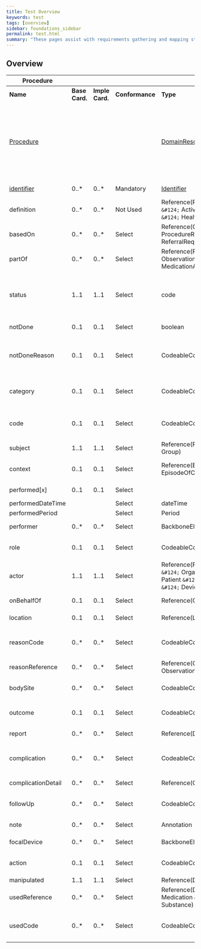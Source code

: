 ```yaml
---
title: Test Overview
keywords: test
tags: [overview]
sidebar: foundations_sidebar
permalink: test.html
summary: "These pages assist with requirements gathering and mapping stages of an ITK3 Messaging Solution development process."
---
```


## Overview ##

|  **Procedure** |  |  |  |  |  |  |
|  ------ | ------ | ------ | ------ | ------ | ------ | ------ |
|  **Name** | **Base Card.** | **Imple Card.** | **Conformance** | **Type** | **Description & Constraints** | **Additional Constraints For This Implementation** |
|  [Procedure](http://hl7.org/fhir/STU3/procedure-definitions.html#Procedure) |  |  |  | [DomainResource](http://hl7.org/fhir/STU3/domainresource.html) | An action that is being or was performed on a patient<br/>+ Reason not done is only permitted if notDone indicator is true<br/>Elements defined in Ancestors: id, meta, implicitRules, language, text, contained, extension, modifierExtension | xxxxxxxxxxxxxxxxxxxxxxxxxxxxxxxxxxxxxxxxxxxxxxxxxxxxxxxxxxxxxxxxx |
|  [identifier](http://hl7.org/fhir/STU3/procedure-definitions.html#Procedure.identifier) | 0..* | 0..* | Mandatory | [Identifier](http://hl7.org/fhir/STU3/datatypes.html#Identifier) | External Identifiers for this procedure |  |
|  definition | 0..* | 0..* | Not Used | Reference(PlanDefinition <code>&amp;#124;</code> ActivityDefinition <code>&amp;#124;</code> HealthcareService) | Instantiates protocol or definition |  |
|  basedOn | 0..* | 0..* | Select | Reference(CarePlan <code>&amp;#124;</code> ProcedureRequest <code>&amp;#124;</code> ReferralRequest) | A request for this procedure |  |
|  partOf | 0..* | 0..* | Select | Reference(Procedure <code>&amp;#124;</code> Observation <code>&amp;#124;</code> MedicationAdministration) | Part of referenced event |  |
|  status | 1..1 | 1..1 | Select | code | preparation <code>&amp;#124;</code> in-progress <code>&amp;#124;</code> suspended <code>&amp;#124;</code> aborted <code>&amp;#124;</code> completed <code>&amp;#124;</code> entered-in-error <code>&amp;#124;</code> unknown<br/>EventStatus (Required) |  |
|  notDone | 0..1 | 0..1 | Select | boolean | True if procedure was not performed as scheduled |  |
|  notDoneReason | 0..1 | 0..1 | Select | CodeableConcept | Reason procedure was not performed<br/>Procedure Not Performed Reason (SNOMED-CT) (Example) |  |
|  category | 0..1 | 0..1 | Select | CodeableConcept | Classification of the procedure<br/>Procedure Category Codes (SNOMED CT) (Example) |  |
|  code | 0..1 | 0..1 | Select | CodeableConcept | Identification of the procedure<br/>Procedure Codes (SNOMED CT) (Example) |  |
|  subject | 1..1 | 1..1 | Select | Reference(Patient <code>&amp;#124;</code> Group) | Who the procedure was performed on |  |
|  context | 0..1 | 0..1 | Select | Reference(Encounter <code>&amp;#124;</code> EpisodeOfCare) | Encounter or episode associated with the procedure |  |
|  performed[x] | 0..1 | 0..1 | Select |  | Date/Period the procedure was performed |  |
|  performedDateTime |  |  | Select | dateTime |  |  |
|  performedPeriod |  |  | Select | Period |  |  |
|  performer | 0..* | 0..* | Select | BackboneElement | The people who performed the procedure |  |
|  role | 0..1 | 0..1 | Select | CodeableConcept | The role the actor was in<br/>Procedure Performer Role Codes (Example) |  |
|  actor | 1..1 | 1..1 | Select | Reference(Practitioner <code>&amp;#124;</code> Organization <code>&amp;#124;</code> Patient <code>&amp;#124;</code> RelatedPerson <code>&amp;#124;</code> Device) | The reference to the practitioner |  |
|  onBehalfOf | 0..1 | 0..1 | Select | Reference(Organization) | Organization the device or practitioner was acting for |  |
|  location | 0..1 | 0..1 | Select | Reference(Location) | Where the procedure happened |  |
|  reasonCode | 0..* | 0..* | Select | CodeableConcept | Coded reason procedure performed<br/>Procedure Reason Codes (Example) |  |
|  reasonReference | 0..* | 0..* | Select | Reference(Condition <code>&amp;#124;</code> Observation) | Condition that is the reason the procedure performed |  |
|  bodySite | 0..* | 0..* | Select | CodeableConcept | Target body sites<br/>SNOMED CT Body Structures (Example) |  |
|  outcome | 0..1 | 0..1 | Select | CodeableConcept | The result of procedure<br/>Procedure Outcome Codes (SNOMED CT) (Example) |  |
|  report | 0..* | 0..* | Select | Reference(DiagnosticReport) | Any report resulting from the procedure |  |
|  complication | 0..* | 0..* | Select | CodeableConcept | Complication following the procedure<br/>Condition/Problem/Diagnosis Codes (Example) |  |
|  complicationDetail | 0..* | 0..* | Select | Reference(Condition) | A condition that is a result of the procedure |  |
|  followUp | 0..* | 0..* | Select | CodeableConcept | Instructions for follow up<br/>Procedure Follow up Codes (SNOMED CT) (Example) |  |
|  note | 0..* | 0..* | Select | Annotation | Additional information about the procedure |  |
|  focalDevice | 0..* | 0..* | Select | BackboneElement | Device changed in procedure |  |
|  action | 0..1 | 0..1 | Select | CodeableConcept | Kind of change to device<br/>Procedure Device Action Codes (Preferred) |  |
|  manipulated | 1..1 | 1..1 | Select | Reference(Device) | Device that was changed |  |
|  usedReference | 0..* | 0..* | Select | Reference(Device <code>&amp;#124;</code> Medication <code>&amp;#124;</code> Substance) | Items used during procedure |  |
|  usedCode | 0..* | 0..* | Select | CodeableConcept | Coded items used during the procedure<br/>FHIR Device Types (Example) |  |